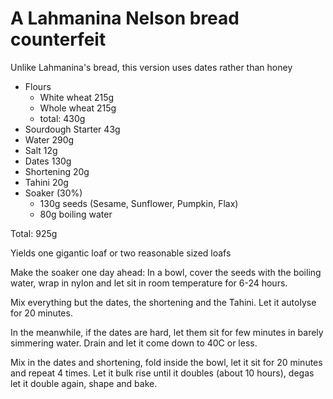 # A Lahmanina Nelson bread counterfeit 

Unlike Lahmanina's bread, this version uses dates rather than honey

* Flours
  - White wheat     215g
  - Whole wheat     215g
  - total:          430g
* Sourdough Starter  43g
* Water             290g
* Salt               12g
* Dates             130g
* Shortening         20g
* Tahini             20g
* Soaker (30%)
  - 130g seeds (Sesame, Sunflower, Pumpkin, Flax)
  - 80g  boiling water

Total: 925g

Yields one gigantic loaf or two reasonable sized loafs

Make the soaker one day ahead:
In a bowl, cover the seeds with the boiling water, wrap in nylon and let sit in room temperature for 6-24 hours.

Mix everything but the dates, the shortening and the Tahini.
Let it autolyse for 20 minutes.

In the meanwhile, if the dates are hard, let them sit for few minutes in barely simmering water.
Drain and let it come down to 40C or less.

Mix in the dates and shortening, fold inside the bowl, let it sit for 20 minutes and repeat 4 times.
Let it bulk rise until it doubles (about 10 hours), degas let it double again, shape and bake.
